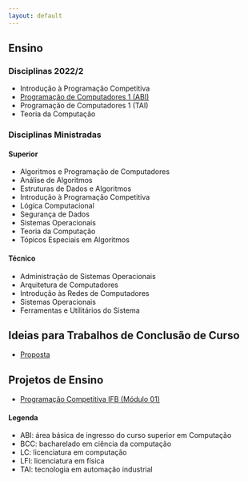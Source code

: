 ```yaml
---
layout: default
---
```


## Ensino


### Disciplinas 2022/2

- Introdução à Programação Competitiva
- [Programação de Computadores 1 (ABI)](https://danielsaad.com/programacao-de-computadores-1)
- Programação de Computadores 1 (TAI)
- Teoria da Computação

### Disciplinas Ministradas


#### Superior

- Algoritmos e Programação de Computadores
- Análise de Algoritmos
- Estruturas de Dados e Algoritmos
- Introdução à Programação Competitiva
- Lógica Computacional
- Segurança de Dados
- Sistemas Operacionais
- Teoria da Computação 
- Tópicos Especiais em Algoritmos


#### Técnico

- Administração de Sistemas Operacionais
- Arquitetura de Computadores
- Introdução às Redes de Computadores
- Sistemas Operacionais
- Ferramentas e Utilitários do Sistema 


## Ideias para Trabalhos de Conclusão de Curso

- [Proposta](/assets/propostas-tcc.pdf)

## Projetos de Ensino

- [Programação Competitiva IFB (Módulo 01)](https://programacao-competitiva-ifb.github.io/programacao-competitiva-ifb/)

#### Legenda

- ABI: área básica de ingresso do curso superior em Computação
- BCC: bacharelado em ciência da computação
- LC: licenciatura em computação
- LFI: licenciatura em física
- TAI: tecnologia em automação industrial
